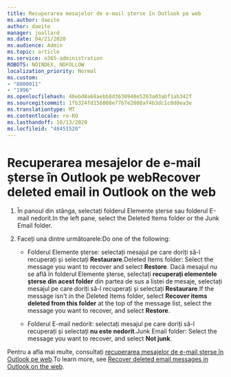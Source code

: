 ```yaml
---
title: Recuperarea mesajelor de e-mail șterse în Outlook pe web
ms.author: daeite
author: daeite
manager: joallard
ms.date: 04/21/2020
ms.audience: Admin
ms.topic: article
ms.service: o365-administration
ROBOTS: NOINDEX, NOFOLLOW
localization_priority: Normal
ms.custom:
- "8000011"
- "1996"
ms.openlocfilehash: 40ebd8a68aebb8d3638940e5263a03abf1ab342f
ms.sourcegitcommit: 1fb324fd156008e77b7e2008af4b3dc1c0d0ea3e
ms.translationtype: MT
ms.contentlocale: ro-RO
ms.lasthandoff: 10/13/2020
ms.locfileid: "48451520"
---
```

# <a name="recover-deleted-email-in-outlook-on-the-web"></a><span data-ttu-id="67294-102">Recuperarea mesajelor de e-mail șterse în Outlook pe web</span><span class="sxs-lookup"><span data-stu-id="67294-102">Recover deleted email in Outlook on the web</span></span>

1. <span data-ttu-id="67294-103">În panoul din stânga, selectați folderul Elemente șterse sau folderul E-mail nedorit.</span><span class="sxs-lookup"><span data-stu-id="67294-103">In the left pane, select the Deleted Items folder or the Junk Email folder.</span></span>

2. <span data-ttu-id="67294-104">Faceți una dintre următoarele:</span><span class="sxs-lookup"><span data-stu-id="67294-104">Do one of the following:</span></span>

    - <span data-ttu-id="67294-105">Folderul Elemente șterse: selectați mesajul pe care doriți să-l recuperați și selectați **Restaurare**.</span><span class="sxs-lookup"><span data-stu-id="67294-105">Deleted Items folder: Select the message you want to recover and select **Restore**.</span></span> <span data-ttu-id="67294-106">Dacă mesajul nu se află în folderul Elemente șterse, selectați **recuperați elementele șterse din acest folder** din partea de sus a listei de mesaje, selectați mesajul pe care doriți să-l recuperați și selectați **Restaurare**.</span><span class="sxs-lookup"><span data-stu-id="67294-106">If the message isn't in the Deleted Items folder, select **Recover items deleted from this folder** at the top of the message list, select the message you want to recover, and select **Restore**.</span></span>

    - <span data-ttu-id="67294-107">Folderul E-mail nedorit: selectați mesajul pe care doriți să-l recuperați și selectați **nu este nedorit**.</span><span class="sxs-lookup"><span data-stu-id="67294-107">Junk Email folder: Select the message you want to recover, and select **Not junk**.</span></span>

<span data-ttu-id="67294-108">Pentru a afla mai multe, consultați [recuperarea mesajelor de e-mail șterse în Outlook pe web](https://support.office.com/article/a8ca78ac-4721-4066-95dd-571842e9fb11).</span><span class="sxs-lookup"><span data-stu-id="67294-108">To learn more, see [Recover deleted email messages in Outlook on the web](https://support.office.com/article/a8ca78ac-4721-4066-95dd-571842e9fb11).</span></span>

